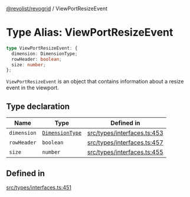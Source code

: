 [@revolist/revogrid](README.md) / ViewPortResizeEvent

# Type Alias: ViewPortResizeEvent

```ts
type ViewPortResizeEvent: {
  dimension: DimensionType;
  rowHeader: boolean;
  size: number;
};
```

`ViewPortResizeEvent` is an object that contains information about a resize
event in the viewport.

## Type declaration

| Name | Type | Defined in |
| ------ | ------ | ------ |
| `dimension` | [`DimensionType`](TypeAlias.DimensionType.md) | [src/types/interfaces.ts:453](https://github.com/revolist/revogrid/blob/6916c62aedeba77f36804fdc386f78e588e18412/src/types/interfaces.ts#L453) |
| `rowHeader` | `boolean` | [src/types/interfaces.ts:457](https://github.com/revolist/revogrid/blob/6916c62aedeba77f36804fdc386f78e588e18412/src/types/interfaces.ts#L457) |
| `size` | `number` | [src/types/interfaces.ts:455](https://github.com/revolist/revogrid/blob/6916c62aedeba77f36804fdc386f78e588e18412/src/types/interfaces.ts#L455) |

## Defined in

[src/types/interfaces.ts:451](https://github.com/revolist/revogrid/blob/6916c62aedeba77f36804fdc386f78e588e18412/src/types/interfaces.ts#L451)
